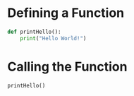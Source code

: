 # Defining a Function

```python
def printHello():
    print("Hello World!")
```
# Calling the Function

```python
printHello()
```

